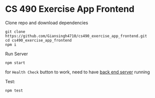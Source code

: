 # CS 490 Exercise App Frontend

Clone repo and download dependencies
```
git clone https://github.com/Giansingh4710/cs490_exercise_app_frontend.git
cd cs490_exercise_app_frontend
npm i
```
Run Server
```
npm start
```
for `Health Check` button to work, need to have
[back end server](https://github.com/Giansingh4710/cs490_exercise_app_backend)
running


Test:
```
npm test
```
